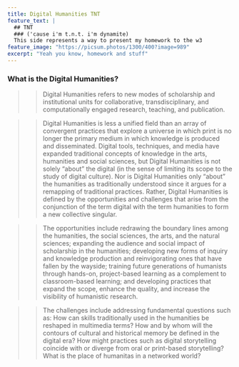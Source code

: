 ```yaml
---
title: Digital Humanities TNT 
feature_text: |
  ## TNT
  ### ('cause i'm t.n.t. i'm dynamite)
  This side represents a way to present my homework to the w3
feature_image: "https://picsum.photos/1300/400?image=989"
excerpt: "Yeah you know, homework and stuff"
---
```

### What is the Digital Humanities?
> >Digital Humanities refers to new modes of scholarship
and institutional units for collaborative, transdisciplinary,
and computationally engaged research,
teaching, and publication.

> >Digital Humanities is less a unified field than an
array of convergent practices that explore a universe
in which print is no longer the primary medium in
which knowledge is produced and disseminated.
Digital tools, techniques, and media have
expanded traditional concepts of knowledge in the
arts, humanities and social sciences, but Digital
Humanities is not solely “about” the digital (in the
sense of limiting its scope to the study of digital
culture). Nor is Digital Humanities only “about” the
humanities as traditionally understood since it argues
for a remapping of traditional practices. Rather,
Digital Humanities is defined by the opportunities
and challenges that arise from the conjunction of the
term digital with the term humanities to form a new
collective singular.

> >The opportunities include redrawing the boundary
lines among the humanities, the social sciences,
the arts, and the natural sciences; expanding the
audience and social impact of scholarship in the
humanities; developing new forms of inquiry and
knowledge production and reinvigorating ones that
have fallen by the wayside; training future generations
of humanists through hands-on, project-based
learning as a complement to classroom-based learning;
and developing practices that expand the scope,
enhance the quality, and increase the visibility of
humanistic research.

> >The challenges include addressing fundamental
questions such as: How can skills traditionally used
in the humanities be reshaped in multimedia terms?
How and by whom will the contours of cultural and
historical memory be defined in the digital era?
How might practices such as digital storytelling
coincide with or diverge from oral or print-based
storytelling? What is the place of humanitas in a
networked world?
